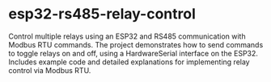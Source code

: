 # esp32-rs485-relay-control
Control multiple relays using an ESP32 and RS485 communication with Modbus RTU commands. The project demonstrates how to send commands to toggle relays on and off, using a HardwareSerial interface on the ESP32. Includes example code and detailed explanations for implementing relay control via Modbus RTU.
